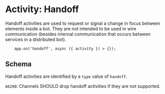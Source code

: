 # Activity: Handoff


Handoff activities are used to request or signal a change in focus between elements inside a bot. They are not intended to be used in wire communication (besides internal communication that occurs between services in a distributed bot).

```
    app.on('handoff', async ({ activity }) > {});
```

## Schema

Handoff activities are identified by a `type` value of `handoff`.

`A6200`: Channels SHOULD drop handoff activities if they are not supported.
